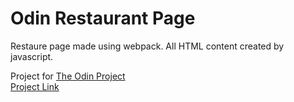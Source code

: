 # Odin Restaurant Page

Restaure page made using webpack.
All HTML content created by javascript.

Project for [The Odin Project](https://www.theodinproject.com/)
<br />
[Project Link](https://www.theodinproject.com/lessons/javascript-restaurant-page)
